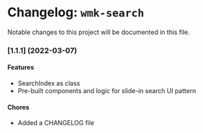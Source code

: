 # Changelog: `wmk-search`

Notable changes to this project will be documented in this file.

### [1.1.1] (2022-03-07)

#### Features

- SearchIndex as class
- Pre-built components and logic for slide-in search UI pattern

#### Chores

- Added a CHANGELOG file
